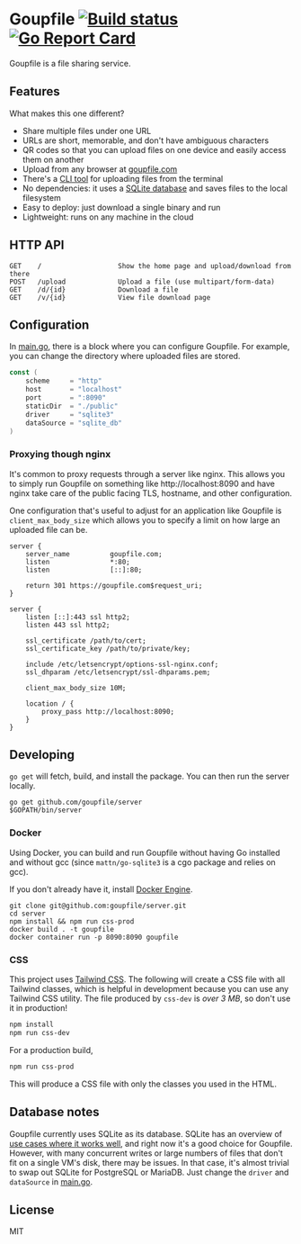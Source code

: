 # Goupfile [![Build status](https://github.com/goupfile/server/actions/workflows/goupfile.yml/badge.svg)](https://github.com/goupfile/server/actions) [![Go Report Card](https://goreportcard.com/badge/github.com/goupfile/server)](https://goreportcard.com/report/github.com/goupfile/server)

Goupfile is a file sharing service.

## Features

What makes this one different?

- Share multiple files under one URL
- URLs are short, memorable, and don't have ambiguous characters
- QR codes so that you can upload files on one device and easily access them on another
- Upload from any browser at [goupfile.com](https://goupfile.com)
- There's a [CLI tool](https://github.com/goupfile/up) for uploading files from the terminal
- No dependencies: it uses a [SQLite database](#database-notes) and saves files to the local filesystem
- Easy to deploy: just download a single binary and run
- Lightweight: runs on any machine in the cloud

## HTTP API

```
GET    /                   Show the home page and upload/download from there
POST   /upload             Upload a file (use multipart/form-data)
GET    /d/{id}             Download a file
GET    /v/{id}             View file download page
```

## Configuration

In [main.go](main.go), there is a block where you can configure Goupfile. For
example, you can change the directory where uploaded files are stored.

```go
const (
	scheme     = "http"
	host       = "localhost"
	port       = ":8090"
	staticDir  = "./public"
	driver     = "sqlite3"
	dataSource = "sqlite_db"
)
```

### Proxying though nginx

It's common to proxy requests through a server like nginx. This allows you to
simply run Goupfile on something like http://localhost:8090 and have nginx take
care of the public facing TLS, hostname, and other configuration.

One configuration that's useful to adjust for an application like Goupfile is
`client_max_body_size` which allows you to specify a limit on how large an
uploaded file can be.

```
server {
	server_name          goupfile.com;
	listen               *:80;
	listen               [::]:80;

	return 301 https://goupfile.com$request_uri;
}

server {
	listen [::]:443 ssl http2;
	listen 443 ssl http2;

	ssl_certificate /path/to/cert;
	ssl_certificate_key /path/to/private/key;

	include /etc/letsencrypt/options-ssl-nginx.conf;
	ssl_dhparam /etc/letsencrypt/ssl-dhparams.pem;

	client_max_body_size 10M;

	location / {
		proxy_pass http://localhost:8090;
	}
}
```

## Developing

`go get` will fetch, build, and install the package. You can then run the
server locally.

```
go get github.com/goupfile/server
$GOPATH/bin/server
```

### Docker

Using Docker, you can build and run Goupfile without having Go installed and
without gcc (since `mattn/go-sqlite3` is a cgo package and relies on gcc).

If you don't already have it, install [Docker Engine](https://docs.docker.com/install/).

```
git clone git@github.com:goupfile/server.git
cd server
npm install && npm run css-prod
docker build . -t goupfile
docker container run -p 8090:8090 goupfile
```

### CSS

This project uses [Tailwind CSS](https://tailwindcss.com/). The following will
create a CSS file with all Tailwind classes, which is helpful in development
because you can use any Tailwind CSS utility. The file produced by `css-dev` is
*over 3 MB*, so don't use it in production!

```sh
npm install
npm run css-dev
```

For a production build,

```sh
npm run css-prod
```

This will produce a CSS file with only the classes you used in the HTML.

## Database notes

Goupfile currently uses SQLite as its database. SQLite has an overview of [use
cases where it works well](https://www.sqlite.org/whentouse.html), and right now
it's a good choice for Goupfile. However, with many concurrent writes or large
numbers of files that don't fit on a single VM's disk, there may be issues. In
that case, it's almost trivial to swap out SQLite for PostgreSQL or MariaDB.
Just change the `driver` and `dataSource` in [main.go](main.go).

## License

MIT

